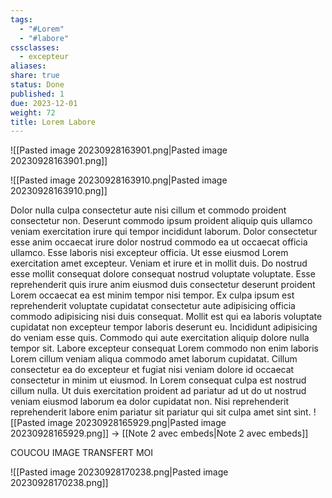 ```yaml
---
tags:
  - "#Lorem"
  - "#labore"
cssclasses:
  - excepteur
aliases: 
share: true
status: Done
published: 1
due: 2023-12-01
weight: 72
title: Lorem Labore
---
```

![[Pasted image 20230928163901.png|Pasted image 20230928163901.png]]

![[Pasted image 20230928163910.png|Pasted image 20230928163910.png]]

Dolor nulla culpa consectetur aute nisi cillum et commodo proident
consectetur non. Deserunt commodo ipsum proident aliquip quis ullamco
veniam exercitation irure qui tempor incididunt laborum. Dolor consectetur
esse anim occaecat irure dolor nostrud commodo ea ut occaecat officia
ullamco. Esse laboris nisi excepteur officia. Ut esse eiusmod Lorem
exercitation amet excepteur. Veniam et irure et in mollit duis. Do nostrud
esse mollit consequat dolore consequat nostrud voluptate voluptate. Esse
reprehenderit quis irure anim eiusmod duis consectetur deserunt proident
Lorem occaecat ea est minim tempor nisi tempor. Ex culpa ipsum est
reprehenderit voluptate cupidatat consectetur aute adipisicing officia
commodo adipisicing nisi duis consequat. Mollit est qui ea laboris
voluptate cupidatat non excepteur tempor laboris deserunt eu. Incididunt
adipisicing do veniam esse quis. Commodo qui aute exercitation aliquip
dolore nulla tempor sit. Labore excepteur consequat Lorem commodo non enim
laboris Lorem cillum veniam aliqua commodo amet laborum cupidatat. Cillum
consectetur ea do excepteur et fugiat nisi veniam dolore id occaecat
consectetur in minim ut eiusmod. In Lorem consequat culpa est nostrud
cillum nulla. Ut duis exercitation proident ad pariatur ad ut do ut nostrud
veniam eiusmod laborum ea dolor cupidatat non. Nisi reprehenderit
reprehenderit labore enim pariatur sit pariatur qui sit culpa amet sint
sint.
![[Pasted image 20230928165929.png|Pasted image 20230928165929.png]]
→ [[Note 2 avec embeds|Note 2 avec embeds]]

COUCOU IMAGE TRANSFERT MOI

![[Pasted image 20230928170238.png|Pasted image 20230928170238.png]]
